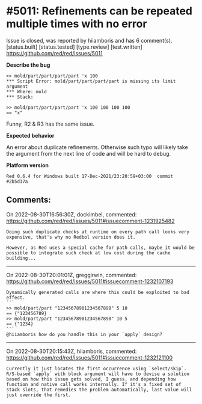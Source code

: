 
#5011: Refinements can be repeated multiple times with no error
================================================================================
Issue is closed, was reported by hiiamboris and has 6 comment(s).
[status.built] [status.tested] [type.review] [test.written]
<https://github.com/red/red/issues/5011>

**Describe the bug**
```
>> mold/part/part/part/part 'x 100 
*** Script Error: mold/part/part/part/part is missing its limit argument
*** Where: mold
*** Stack:  

>> mold/part/part/part/part 'x 100 100 100 100
== "x"
```
Funny, R2 & R3 has the same issue.

**Expected behavior**

An error about duplicate refinements. Otherwise such typo will likely take the argument from the next line of code and will be hard to debug.

**Platform version**
```
Red 0.6.4 for Windows built 17-Dec-2021/23:20:59+03:00  commit #2b5d37a
```



Comments:
--------------------------------------------------------------------------------

On 2022-08-30T16:56:30Z, dockimbel, commented:
<https://github.com/red/red/issues/5011#issuecomment-1231925482>

    Doing such duplicate checks at runtime on every path call looks very expensive, that's why no Redbol version does it.
    
    However, as Red uses a special cache for path calls, maybe it would be possible to integrate such check at low cost during the cache building...

--------------------------------------------------------------------------------

On 2022-08-30T20:01:01Z, greggirwin, commented:
<https://github.com/red/red/issues/5011#issuecomment-1232107193>

    Dynamically generated calls are where this could be exploited to bad effect. 
    ```
    >> mold/part/part "12345678901234567890" 5 10
    == {"123456789}
    >> mold/part/part "12345678901234567890" 10 5
    == {"1234}
    ```
    @hiiamboris how do you handle this in your `apply` design?

--------------------------------------------------------------------------------

On 2022-08-30T20:15:43Z, hiiamboris, commented:
<https://github.com/red/red/issues/5011#issuecomment-1232121100>

    Currently it just locates the first occurrence using `select/skip`.
    R/S-based `apply` with block argument will have to devise a solution based on how this issue gets solved, I guess, and depending how function and native call works internally. If it's a fixed set of stack slots, that remedies the problem automatically, last value will just override the first.


